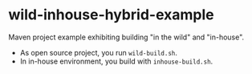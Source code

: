 # wild-inhouse-hybrid-example
Maven project example exhibiting building "in the wild" and "in-house".

* As open source project, you run `wild-build.sh`.
* In in-house environment, you build with `inhouse-build.sh`.
